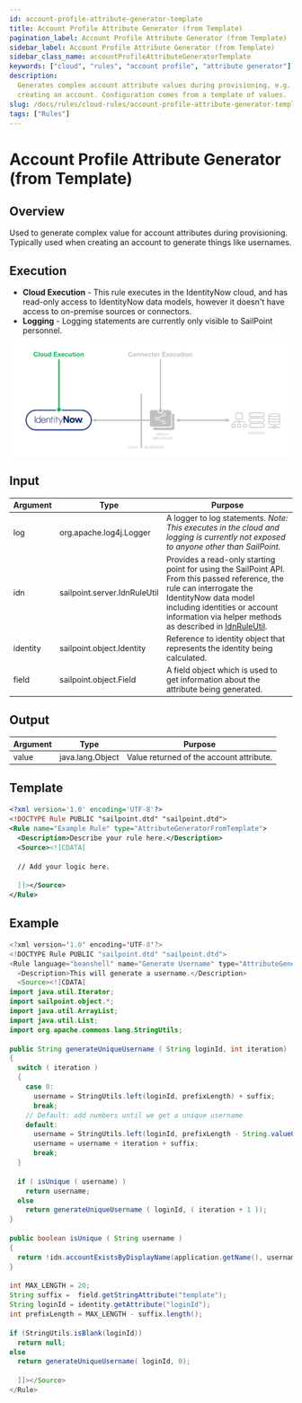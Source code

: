 ```yaml
---
id: account-profile-attribute-generator-template
title: Account Profile Attribute Generator (from Template)
pagination_label: Account Profile Attribute Generator (from Template)
sidebar_label: Account Profile Attribute Generator (from Template)
sidebar_class_name: accountProfileAttributeGeneratorTemplate
keywords: ["cloud", "rules", "account profile", "attribute generator"]
description:
  Generates complex account attribute values during provisioning, e.g. when
  creating an account. Configuration comes from a template of values.
slug: /docs/rules/cloud-rules/account-profile-attribute-generator-template
tags: ["Rules"]
---
```


# Account Profile Attribute Generator (from Template)

## Overview

Used to generate complex value for account attributes during provisioning.
Typically used when creating an account to generate things like usernames.

## Execution

- **Cloud Execution** - This rule executes in the IdentityNow cloud, and has
  read-only access to IdentityNow data models, however it doesn't have access to
  on-premise sources or connectors.
- **Logging** - Logging statements are currently only visible to SailPoint
  personnel.

![Rule Execution](../img/cloud_execution.png)

## Input

| Argument | Type                         | Purpose                                                                                                                                                                                                                                                                |
| -------- | ---------------------------- | ---------------------------------------------------------------------------------------------------------------------------------------------------------------------------------------------------------------------------------------------------------------------- |
| log      | org.apache.log4j.Logger      | A logger to log statements. _Note: This executes in the cloud and logging is currently not exposed to anyone other than SailPoint._                                                                                                                                    |
| idn      | sailpoint.server.IdnRuleUtil | Provides a read-only starting point for using the SailPoint API. From this passed reference, the rule can interrogate the IdentityNow data model including identities or account information via helper methods as described in [IdnRuleUtil](../idn_rule_utility.md). |
| identity | sailpoint.object.Identity    | Reference to identity object that represents the identity being calculated.                                                                                                                                                                                            |
| field    | sailpoint.object.Field       | A field object which is used to get information about the attribute being generated.                                                                                                                                                                                   |

## Output

| Argument | Type             | Purpose                                  |
| -------- | ---------------- | ---------------------------------------- |
| value    | java.lang.Object | Value returned of the account attribute. |

## Template

```xml
<?xml version='1.0' encoding='UTF-8'?>
<!DOCTYPE Rule PUBLIC "sailpoint.dtd" "sailpoint.dtd">
<Rule name="Example Rule" type="AttributeGeneratorFromTemplate">
  <Description>Describe your rule here.</Description>
  <Source><![CDATA[

  // Add your logic here.

  ]]></Source>
</Rule>
```

## Example

```java
<?xml version='1.0' encoding='UTF-8'?>
<!DOCTYPE Rule PUBLIC "sailpoint.dtd" "sailpoint.dtd">
<Rule language="beanshell" name="Generate Username" type="AttributeGeneratorFromTemplate">
  <Description>This will generate a username.</Description>
  <Source><![CDATA[
import java.util.Iterator;
import sailpoint.object.*;
import java.util.ArrayList;
import java.util.List;
import org.apache.commons.lang.StringUtils;

public String generateUniqueUsername ( String loginId, int iteration)
{
  switch ( iteration )
  {
    case 0:
      username = StringUtils.left(loginId, prefixLength) + suffix;
      break;
    // Default: add numbers until we get a unique username
    default:
      username = StringUtils.left(loginId, prefixLength - String.valueOf(iteration).length()).toString();
      username = username + iteration + suffix;
      break;
  }

  if ( isUnique ( username) )
    return username;
  else
    return generateUniqueUsername ( loginId, ( iteration + 1 ));
}

public boolean isUnique ( String username )
{
  return !idn.accountExistsByDisplayName(application.getName(), username);
}

int MAX_LENGTH = 20;
String suffix =  field.getStringAttribute("template");
String loginId = identity.getAttribute("loginId");
int prefixLength = MAX_LENGTH - suffix.length();

if (StringUtils.isBlank(loginId))
  return null;
else
  return generateUniqueUsername( loginId, 0);

  ]]></Source>
</Rule>
```
